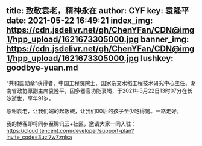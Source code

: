title: 致敬袁老，精神永在
author: CYF
key: 袁隆平
date: 2021-05-22 16:49:21
index_img: https://cdn.jsdelivr.net/gh/ChenYFan/CDN@img1/hpp_upload/1621673305000.jpg
banner_img: https://cdn.jsdelivr.net/gh/ChenYFan/CDN@img1/hpp_upload/1621673305000.jpg
lushkey: goodbye-yuan.md
---

“共和国勋章”获得者、中国工程院院士、国家杂交水稻工程技术研究中心主任、湖南省政协原副主席袁隆平，因多器官功能衰竭，于2021年5月22日13时07分在长沙逝世，享年91岁。

感谢袁老，让我们端的起饭碗，让我们00后的孩子至少吃得饱。一路走好。

我的博客即将同步至腾讯云+社区，邀请大家一同入驻：https://cloud.tencent.com/developer/support-plan?invite_code=3uzi7w7znlsa

<style>html{
filter: grayscale(100%);
-webkit-filter: grayscale(100%);
-moz-filter: grayscale(100%);
-ms-filter: grayscale(100%);
-o-filter: grayscale(100%);
filter:progid:DXImageTransform.Microsoft.BasicImage(grayscale=1);
}</style>

